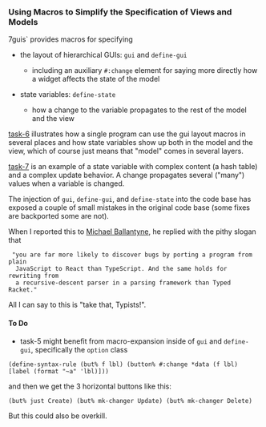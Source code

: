 
### Using Macros to Simplify the Specification of Views and Models 

7guis` provides macros for specifying

- the layout of hierarchical GUIs: `gui` and `define-gui`
  - including an auxiliary `#:change` element for saying more directly how a widget affects the state of the model

- state variables: `define-state`
  -  how a change to the variable propagates to the rest of the model and the view

[task-6](task-6.rkt) illustrates how a single program can use the gui layout macros in
several places and how state variables show up both in the model and the
view, which of course just means that "model" comes in several layers. 

[task-7](task-7.rkt) is an example of a state variable with complex content
(a hash table) and a complex update behavior. A change propagates several
("many") values when a variable is changed.

The injection of `gui`, `define-gui`, and `define-state` into the code base
has exposed a couple of small mistakes in the original code base (some
fixes are backported some are not). 

When I reported this to [Michael Ballantyne](http://mballantyne.net), he
replied with the pithy slogan that

	 "you are far more likely to discover bugs by porting a program from plain
	  JavaScript to React than TypeScript. And the same holds for rewriting from
	  a recursive-descent parser in a parsing framework than Typed Racket."

All I can say to this is "take that, Typists!". 



#### To Do

- task-5 might benefit from macro-expansion inside of `gui` and
  `define-gui`, specifically the `option` class

```
(define-syntax-rule (but% f lbl) (button% #:change *data (f lbl) [label (format "~a" 'lbl)]))
````
and then we get the 3 horizontal buttons like this:
```
(but% just Create) (but% mk-changer Update) (but% mk-changer Delete)  
```
But this could also be overkill. 
